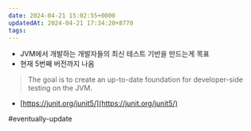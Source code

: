 ```yaml
---
date: 2024-04-21 15:02:55+0000
updatedAt: 2024-04-21 17:34:20+8770
tags: 
---
```

- JVM에서 개발하는 개발자들의 최신 테스트 기반을 만드는게 목표
- 현재 5번째 버전까지 나옴

> The goal is to create an up-to-date foundation for developer-side testing on the JVM.

- [https://junit.org/junit5/](https://junit.org/junit5/)

#eventually-update 